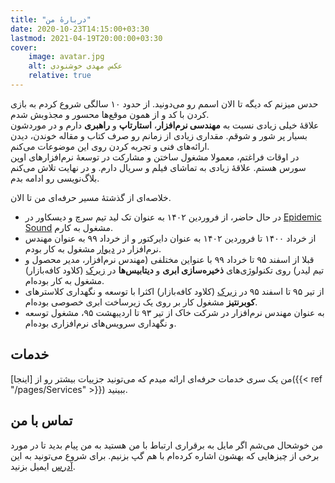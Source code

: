 ```yaml
---
title: "دربارهٔ من"
date: 2020-10-23T14:15:00+03:30
lastmod: 2021-04-19T20:00:00+03:30
cover:
    image: avatar.jpg
    alt: عکس مهدی خوشنودی
    relative: true
---
```


حدس میزنم که دیگه تا الان اسمم رو می‌دونید. از حدود ۱۰ سالگی شروع کردم به بازی کردن با کد و از همون موقع‌ها محسور و مجذوبش شدم.  
علاقهٔ خیلی زیادی نسبت به **مهندسی نرم‌افزار**، **استارتاپ** و **راهبری** دارم و در موردشون بسیار پر شور و شوقم. مقداری زیادی از زمانم رو صرف کتاب و مقاله خوندن، دیدن ارائه‌های فنی و تجربه کردن روی این موضوعات می‌کنم.  
در اوقات فراغتم، معمولا مشغول ساختن و مشارکت در توسعهٔ نرم‌افزارهای اوپن سورس هستم. علاقهٔ زیادی به تماشای فیلم و سریال دارم. و در نهایت تلاش می‌کنم بلاگ‌نویسی رو ادامه بدم.

خلاصه‌ای از گذشتهٔ مسیر حرفه‌ای من تا الان.

* در حال حاضر، از فروردین ۱۴۰۲ به عنوان تک لید تیم سرچ و دیسکاور در [Epidemic Sound](https://www.epidemicsound.com) مشغول به کارم.
* از خرداد ۱۴۰۰ تا فروردین ۱۴۰۲ به عنوان دایرکتور و از خرداد ۹۹ به عنوان مهندس نرم‌افزار در [دیوار](https://divar.ir) مشغول به کار بودم.
* قبلا از اسفند ۹۵ تا خرداد ۹۹ با عنواین مختلفی (مهندس نرم‌افزار، مدیر محصول و تیم لیدر) روی تکنولوژی‌های **ذخیره‌سازی ابری** و **دیتابیس‌ها** در [زیرک](https://zeerak.ir) (کلاود کافه‌بازار) مشغول به کار بوده‌ام.
* از تیر ۹۵ تا اسفند ۹۵ در [زیرک](https://zeerak.ir) (کلاود کافه‌بازار) اکثرا با توسعه و نگهداری کلاسترهای **کوبرنتیز** مشغول کار بر روی یک زیرساخت ابری خصوصی بوده‌ام.
* به عنوان مهندس نرم‌افزار در شرکت خاک از تیر ۹۳ تا اردیبهشت ۹۵، مشغول توسعه و نگهداری سرویس‌های نرم‌افزاری بوده‌ام.

## خدمات

من یک سری خدمات حرفه‌ای ارائه میدم که می‌تونید جزییات بیشتر رو از [اینجا]({{< ref "/pages/Services" >}}) ببینید.

## تماس با من

من خوشحال می‌شم اگر مایل به برقراری ارتباط با من هستید به من پیام بدید تا در مورد برخی از چیزهایی که بهشون اشاره کرده‌ام با هم گپ بزنیم. برای شروع می‌تونید به این [آدرس](mailto:mehdy.khoshnoody+blog@gmail.com) ایمیل بزنید.
